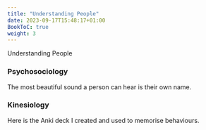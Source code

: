 ```yaml
---
title: "Understanding People"
date: 2023-09-17T15:48:17+01:00
BookToC: true
weight: 3
---
```


<n2>Understanding People</n2><br>

### Psychosociology

The most beautiful sound a person can hear is their own name.

### Kinesiology

Here is the Anki deck I created and used to memorise behaviours.


